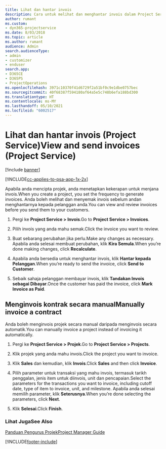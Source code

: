 ```yaml
---
title: Lihat dan hantar invois
description: Cara untuk melihat dan menghantar invois dalam Project Service
author: rumant
ms.custom:
- dyn365-projectservice
ms.date: 8/03/2018
ms.topic: article
ms.author: rumant
audience: Admin
search.audienceType:
- admin
- customizer
- enduser
search.app:
- D365CE
- D365PS
- ProjectOperations
ms.openlocfilehash: 3971c10370f41d6729f2a51bf0c9e1dbe0757bec
ms.sourcegitcommit: 40f68387f594180af64a5e5c748b6efa188bd300
ms.translationtype: HT
ms.contentlocale: ms-MY
ms.lasthandoff: 05/10/2021
ms.locfileid: "6002517"
---
```

# <a name="view-and-send-invoices-project-service"></a><span data-ttu-id="fa716-103">Lihat dan hantar invois (Project Service)</span><span class="sxs-lookup"><span data-stu-id="fa716-103">View and send invoices (Project Service)</span></span>

[!include [banner](../includes/psa-now-project-operations.md)]

[!INCLUDE[cc-applies-to-psa-app-1x-2x](../includes/cc-applies-to-psa-app-1x-2x.md)]

<span data-ttu-id="fa716-104">Apabila anda mencipta projek, anda menetapkan kekerapan untuk menjana invois.</span><span class="sxs-lookup"><span data-stu-id="fa716-104">When you create a project, you set the frequency to generate invoices.</span></span> <span data-ttu-id="fa716-105">Anda boleh melihat dan menyemak invois sebelum andan menghantarnya kepada pelanggan anda.</span><span class="sxs-lookup"><span data-stu-id="fa716-105">You can view and review invoices before you send them to your customers.</span></span>  
  
1.  <span data-ttu-id="fa716-106">Pergi ke **Project Service > Invois**.</span><span class="sxs-lookup"><span data-stu-id="fa716-106">Go to **Project Service > Invoices**.</span></span>  
  
2.  <span data-ttu-id="fa716-107">Pilih invois yang anda mahu semak.</span><span class="sxs-lookup"><span data-stu-id="fa716-107">Click the invoice you want to review.</span></span>  
  
3.  <span data-ttu-id="fa716-108">Buat sebarang perubahan jika perlu.</span><span class="sxs-lookup"><span data-stu-id="fa716-108">Make any changes as necessary.</span></span> <span data-ttu-id="fa716-109">Apabila anda selesai membuat perubahan, klik **Kira Semula**.</span><span class="sxs-lookup"><span data-stu-id="fa716-109">When you’re done making changes, click **Recalculate**.</span></span>  
  
4.  <span data-ttu-id="fa716-110">Apabila anda bersedia untuk menghantar invois, klik **Hantar kepada Pelanggan**.</span><span class="sxs-lookup"><span data-stu-id="fa716-110">When you’re ready to send the invoice, click **Send to Customer**.</span></span>  
  
5.  <span data-ttu-id="fa716-111">Sebaik sahaja pelanggan membayar invois, klik **Tandakan Invois sebagai Dibayar**.</span><span class="sxs-lookup"><span data-stu-id="fa716-111">Once the customer has paid the invoice, click **Mark Invoice as Paid**.</span></span>  
  
## <a name="manually-invoice-a-contract"></a><span data-ttu-id="fa716-112">Menginvois kontrak secara manual</span><span class="sxs-lookup"><span data-stu-id="fa716-112">Manually invoice a contract</span></span>  
 <span data-ttu-id="fa716-113">Anda boleh menginvois projek secara manual daripada menginvois secara automatik.</span><span class="sxs-lookup"><span data-stu-id="fa716-113">You can manually invoice a project instead of invoicing it automatically.</span></span>  
  
1.  <span data-ttu-id="fa716-114">Pergi ke **Project Service > Projek**.</span><span class="sxs-lookup"><span data-stu-id="fa716-114">Go to **Project Service > Projects**.</span></span>  
  
2.  <span data-ttu-id="fa716-115">Klik projek yang anda mahu invois.</span><span class="sxs-lookup"><span data-stu-id="fa716-115">Click the project you want to invoice.</span></span>  
  
3.  <span data-ttu-id="fa716-116">Klik **Sales** dan kemudian, klik **Invois**.</span><span class="sxs-lookup"><span data-stu-id="fa716-116">Click **Sales** and then click **Invoice**.</span></span>  
  
4.  <span data-ttu-id="fa716-117">Pilih parameter untuk transaksi yang mahu invois, termasuk tarikh penggalan, jenis item untuk diinvois, unit dan pencapaian.</span><span class="sxs-lookup"><span data-stu-id="fa716-117">Select the parameters for the transactions you want to invoice, including cutoff date, type of item to invoice, unit, and milestone.</span></span> <span data-ttu-id="fa716-118">Apabila anda selesai memilih parameter, klik **Seterusnya**.</span><span class="sxs-lookup"><span data-stu-id="fa716-118">When you’re done selecting the parameters, click **Next**.</span></span>  
  
5.  <span data-ttu-id="fa716-119">Klik **Selesai**.</span><span class="sxs-lookup"><span data-stu-id="fa716-119">Click **Finish**.</span></span>  
  
### <a name="see-also"></a><span data-ttu-id="fa716-120">Lihat Juga</span><span class="sxs-lookup"><span data-stu-id="fa716-120">See Also</span></span>  
 [<span data-ttu-id="fa716-121">Panduan Pengurus Projek</span><span class="sxs-lookup"><span data-stu-id="fa716-121">Project Manager Guide</span></span>](../psa/project-manager-guide.md)


[!INCLUDE[footer-include](../includes/footer-banner.md)]